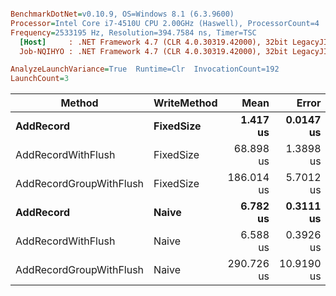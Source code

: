 ``` ini

BenchmarkDotNet=v0.10.9, OS=Windows 8.1 (6.3.9600)
Processor=Intel Core i7-4510U CPU 2.00GHz (Haswell), ProcessorCount=4
Frequency=2533195 Hz, Resolution=394.7584 ns, Timer=TSC
  [Host]     : .NET Framework 4.7 (CLR 4.0.30319.42000), 32bit LegacyJIT-v4.7.2053.0
  Job-NQIHYO : .NET Framework 4.7 (CLR 4.0.30319.42000), 32bit LegacyJIT-v4.7.2053.0

AnalyzeLaunchVariance=True  Runtime=Clr  InvocationCount=192  
LaunchCount=3  

```
 |                  Method | WriteMethod |       Mean |      Error |     StdDev |     Median |
 |------------------------ |------------ |-----------:|-----------:|-----------:|-----------:|
 |               **AddRecord** |   **FixedSize** |   **1.417 us** |  **0.0147 us** |  **0.0372 us** |   **1.404 us** |
 |      AddRecordWithFlush |   FixedSize |  68.898 us |  1.3898 us |  5.5087 us |  67.339 us |
 | AddRecordGroupWithFlush |   FixedSize | 186.014 us |  5.7012 us | 29.3062 us | 172.375 us |
 |               **AddRecord** |       **Naive** |   **6.782 us** |  **0.3111 us** |  **1.4025 us** |   **7.338 us** |
 |      AddRecordWithFlush |       Naive |   6.588 us |  0.3926 us |  1.3452 us |   7.285 us |
 | AddRecordGroupWithFlush |       Naive | 290.726 us | 10.9190 us | 56.6159 us | 276.543 us |
